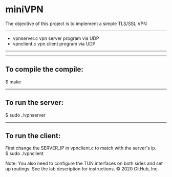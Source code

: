 # miniVPN
The objective of this project is to implement a simple TLS/SSL VPN
*************************************************
* vpnserver.c vpn server program via UDP  
* vpnclient.c vpn client program via UDP 
************************************************

--------------------------
To compile the compile: 
--------------------------
$ make 


--------------------------
To run the server: 
--------------------------
$ sudo ./vpnserver


--------------------------
To run the client: 
--------------------------

First change the SERVER_IP in vpnclient.c to match with the server's ip.  
$ sudo ./vpnclient

Note: You also need to configure the TUN interfaces on both sides
and set up routings. See the lab description for instructions.
© 2020 GitHub, Inc.
